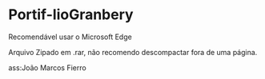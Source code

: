 # Portif-lioGranbery

Recomendável usar o Microsoft Edge

Arquivo Zipado em .rar, não recomendo descompactar fora de uma página.

ass:João Marcos Fierro
